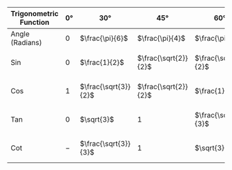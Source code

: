 | Trigonometric Function | 0° | 30° | 45° | 60° | 90° | 120° | 135° | 150° | 180° | 210° | 225° | 240° | 270° | 300° | 315° | 330° | 360° |
| ---------------------- | -- | --- | --- | --- | --- | ---- | ---- | ---- | ---- | ---- | ---- | ---- | ---- | ---- | ---- | ---- | ---- |
| Angle (Radians)        | 0  | $\frac{\pi}{6}$ | $\frac{\pi}{4}$ | $\frac{\pi}{3}$ | $\frac{\pi}{2}$ | $\frac{2\pi}{3}$ | $\frac{3\pi}{4}$ | $\frac{5\pi}{6}$ | $\pi$ | $\frac{7\pi}{6}$ | $\frac{5\pi}{4}$ | $\frac{4\pi}{3}$ | $\frac{3\pi}{2}$ | $\frac{5\pi}{3}$ | $\frac{7\pi}{4}$ | $\frac{11\pi}{6}$ | $2\pi$ |
| Sin                    | 0  | $\frac{1}{2}$ | $\frac{\sqrt{2}}{2}$ | $\frac{\sqrt{3}}{2}$ | 1 | $\frac{\sqrt{3}}{2}$ | $\frac{\sqrt{2}}{2}$ | $\frac{1}{2}$ | 0 | $-\frac{1}{2}$ | $-\frac{\sqrt{2}}{2}$ | $-\frac{\sqrt{3}}{2}$ | $-1$ | $-\frac{\sqrt{3}}{2}$ | $-\frac{\sqrt{2}}{2}$ | $-\frac{1}{2}$ | 0 |
| Cos                    | 1  | $\frac{\sqrt{3}}{2}$ | $\frac{\sqrt{2}}{2}$ | $\frac{1}{2}$ | 0 | $-\frac{1}{2}$ | $-\frac{\sqrt{2}}{2}$ | $-\frac{\sqrt{3}}{2}$ | $-1$ | $-\frac{\sqrt{3}}{2}$ | $-\frac{\sqrt{2}}{2}$ | $-\frac{1}{2}$ | 0 | $\frac{1}{2}$ | $\frac{\sqrt{2}}{2}$ | $\frac{\sqrt{3}}{2}$ | 1 |
| Tan                    | 0  | $\sqrt{3}$ | 1 | $\frac{\sqrt{3}}{3}$ | $-$ | $-\frac{\sqrt{3}}{3}$ | $-1$ | $-\sqrt{3}$ | 0 | $\sqrt{3}$ | 1 | $\frac{\sqrt{3}}{3}$ | $-$ | $-\frac{\sqrt{3}}{3}$ | $-1$ | $-\sqrt{3}$ | 0 |
| Cot                    | $-$ | $\frac{\sqrt{3}}{3}$ | 1 | $\sqrt{3}$ | 0 | $-\sqrt{3}$ | $-1$ | $-\frac{\sqrt{3}}{3}$ | $-$ | $-\frac{\sqrt{3}}{3}$ | $-1$ | $-\sqrt{3}$ | 0 | $\sqrt{3}$ | 1 | $\frac{\sqrt{3}}{3}$ | $-$ |
